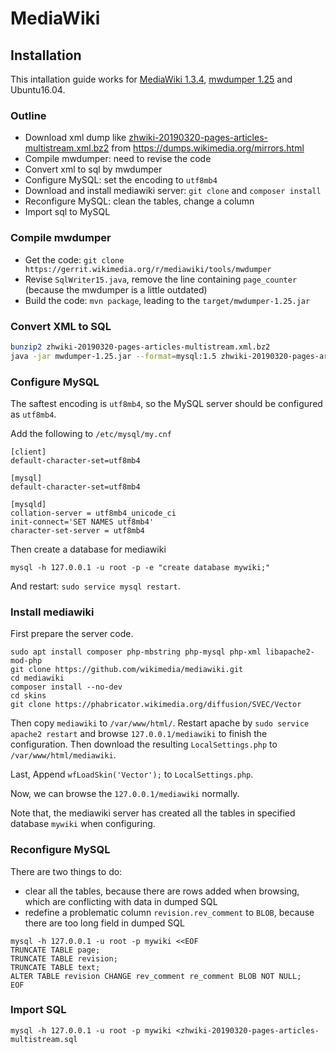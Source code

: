
# MediaWiki

## Installation

This intallation guide works for [MediaWiki 1.3.4](https://github.com/wikimedia/mediawiki), [mwdumper 1.25](https://gerrit.wikimedia.org/r/mediawiki/tools/mwdumper) and Ubuntu16.04.

### Outline

  * Download xml dump like [zhwiki-20190320-pages-articles-multistream.xml.bz2](ftp://ftpmirror.your.org/pub/wikimedia/dumps/zhwiki/20190320/zhwiki-20190320-pages-articles-multistream.xml.bz2) from https://dumps.wikimedia.org/mirrors.html 
  * Compile mwdumper: need to revise the code
  * Convert xml to sql by mwdumper
  * Configure MySQL: set the encoding to `utf8mb4`
  * Download and install mediawiki server: `git clone` and `composer install`
  * Reconfigure MySQL: clean the tables, change a column
  * Import sql to MySQL
  
### Compile mwdumper

  * Get the code: `git clone https://gerrit.wikimedia.org/r/mediawiki/tools/mwdumper`
  * Revise `SqlWriter15.java`, remove the line containing `page_counter` (because the mwdumper is a little outdated)
  * Build the code: `mvn package`, leading to the `target/mwdumper-1.25.jar`
  
### Convert XML to SQL

```bash
bunzip2 zhwiki-20190320-pages-articles-multistream.xml.bz2
java -jar mwdumper-1.25.jar --format=mysql:1.5 zhwiki-20190320-pages-articles-multistream.xml >zhwiki-20190320-pages-articles-multistream.sql
```

### Configure MySQL
The saftest encoding is `utf8mb4`, so the MySQL server should be configured as `utf8mb4`.

Add the following to `/etc/mysql/my.cnf`

```
[client]
default-character-set=utf8mb4

[mysql]
default-character-set=utf8mb4

[mysqld]
collation-server = utf8mb4_unicode_ci
init-connect='SET NAMES utf8mb4'
character-set-server = utf8mb4
```

Then create a database for mediawiki
```
mysql -h 127.0.0.1 -u root -p -e "create database mywiki;"
```

And restart: `sudo service mysql restart`.

### Install mediawiki

First prepare the server code. 
```
sudo apt install composer php-mbstring php-mysql php-xml libapache2-mod-php
git clone https://github.com/wikimedia/mediawiki.git
cd mediawiki
composer install --no-dev
cd skins
git clone https://phabricator.wikimedia.org/diffusion/SVEC/Vector
```

Then copy `mediawiki` to `/var/www/html/`. Restart apache by `sudo service apache2 restart` and browse `127.0.0.1/mediawiki` to finish the configuration. Then download the resulting `LocalSettings.php` to `/var/www/html/mediawiki`.

Last, Append `wfLoadSkin('Vector');` to `LocalSettings.php`.

Now, we can browse the `127.0.0.1/mediawiki` normally. 

Note that, the mediawiki server has created all the tables in specified database `mywiki` when configuring.

### Reconfigure MySQL

There are two things to do: 
  
  * clear all the tables, because there are rows added when browsing, which are conflicting with data in dumped SQL
  * redefine a problematic column `revision.rev_comment` to `BLOB`, because there are too long field in dumped SQL
  
```
mysql -h 127.0.0.1 -u root -p mywiki <<EOF
TRUNCATE TABLE page;
TRUNCATE TABLE revision;
TRUNCATE TABLE text;
ALTER TABLE revision CHANGE rev_comment re_comment BLOB NOT NULL;
EOF
```

### Import SQL

```
mysql -h 127.0.0.1 -u root -p mywiki <zhwiki-20190320-pages-articles-multistream.sql
```
